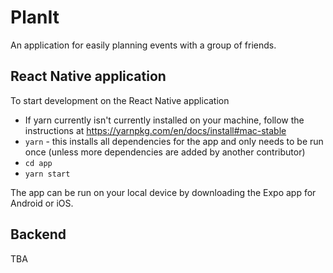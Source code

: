 # PlanIt
An application for easily planning events with a group of friends.

## React Native application
To start development on the React Native application
- If yarn currently isn't currently installed on your machine, follow the instructions at https://yarnpkg.com/en/docs/install#mac-stable
- `yarn` - this installs all dependencies for the app and only needs to be run once (unless more dependencies are added by another contributor)
- `cd app`
- `yarn start`

The app can be run on your local device by downloading the Expo app for Android or iOS.

## Backend
TBA
